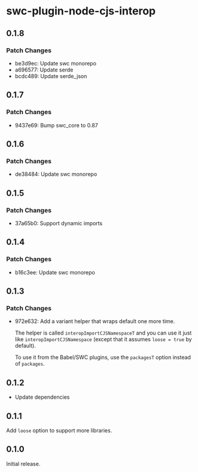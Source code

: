 # swc-plugin-node-cjs-interop

## 0.1.8

### Patch Changes

- be3d9ec: Update swc monorepo
- a696577: Update serde
- bcdc489: Update serde_json

## 0.1.7

### Patch Changes

- 9437e69: Bump swc_core to 0.87

## 0.1.6

### Patch Changes

- de38484: Update swc monorepo

## 0.1.5

### Patch Changes

- 37a65b0: Support dynamic imports

## 0.1.4

### Patch Changes

- b16c3ee: Update swc monorepo

## 0.1.3

### Patch Changes

- 972e632: Add a variant helper that wraps default one more time.

  The helper is called `interopImportCJSNamespaceT` and you can use it just like `interopImportCJSNamespace`
  (except that it assumes `loose = true` by default).

  To use it from the Babel/SWC plugins, use the `packagesT` option instead of `packages`.

## 0.1.2

- Update dependencies

## 0.1.1

Add `loose` option to support more libraries.

## 0.1.0

Initial release.
